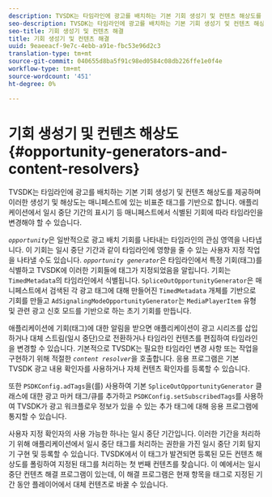 ```yaml
---
description: TVSDK는 타임라인에 광고를 배치하는 기본 기회 생성기 및 컨텐츠 해상도를 제공하며 이러한 생성기 및 해상도는 매니페스트에 있는 비표준 태그를 기반으로 합니다. 애플리케이션에서 일시 중단 기간의 표시기 등 매니페스트에서 식별된 기회에 따라 타임라인을 변경해야 할 수 있습니다.
seo-description: TVSDK는 타임라인에 광고를 배치하는 기본 기회 생성기 및 컨텐츠 해상도를 제공하며 이러한 생성기 및 해상도는 매니페스트에 있는 비표준 태그를 기반으로 합니다. 애플리케이션에서 일시 중단 기간의 표시기 등 매니페스트에서 식별된 기회에 따라 타임라인을 변경해야 할 수 있습니다.
seo-title: 기회 생성기 및 컨텐츠 해결
title: 기회 생성기 및 컨텐츠 해결
uuid: 9eaeeacf-9e7c-4ebb-a91e-fbc53e96d2c3
translation-type: tm+mt
source-git-commit: 040655d8ba5f91c98ed0584c08db226ffe1e0f4e
workflow-type: tm+mt
source-wordcount: '451'
ht-degree: 0%

---
```



# 기회 생성기 및 컨텐츠 해상도{#opportunity-generators-and-content-resolvers}

TVSDK는 타임라인에 광고를 배치하는 기본 기회 생성기 및 컨텐츠 해상도를 제공하며 이러한 생성기 및 해상도는 매니페스트에 있는 비표준 태그를 기반으로 합니다. 애플리케이션에서 일시 중단 기간의 표시기 등 매니페스트에서 식별된 기회에 따라 타임라인을 변경해야 할 수 있습니다.

*`opportunity`*&#x200B;은 일반적으로 광고 배치 기회를 나타내는 타임라인의 관심 영역을 나타냅니다. 이 기회는 일시 중단 기간과 같이 타임라인에 영향을 줄 수 있는 사용자 지정 작업을 나타낼 수도 있습니다. *`opportunity generator`*&#x200B;은 타임라인에서 특정 기회(태그)를 식별하고 TVSDK에 이러한 기회들에 태그가 지정되었음을 알립니다. 기회는 `TimedMetadata`의 타임라인에서 식별됩니다. `SpliceOutOpportunityGenerator`은 매니페스트에서 검색된 각 광고 태그에 대해 만들어진 `TimedMetadata` 개체를 기반으로 기회를 만들고 `AdSignalingModeOpportunityGenerator`는 `MediaPlayerItem` 유형 및 관련 광고 신호 모드를 기반으로 하는 초기 기회를 만듭니다.

애플리케이션에 기회(태그)에 대한 알림을 받으면 애플리케이션이 광고 시리즈를 삽입하거나 대체 스트림(일시 중단)으로 전환하거나 타임라인 컨텐츠를 편집하여 타임라인을 변경할 수 있습니다. 기본적으로 TVSDK는 필요한 타임라인 변경 사항 또는 작업을 구현하기 위해 적절한 *`content resolver`*&#x200B;을 호출합니다. 응용 프로그램은 기본 TVSDK 광고 내용 확인자를 사용하거나 자체 컨텐츠 확인자를 등록할 수 있습니다.

또한 `PSDKConfig.adTags`을(를) 사용하여 기본 `SpliceOutOpportunityGenerator` 클래스에 대한 광고 마커 태그/큐를 추가하고 `PSDKConfig.setSubscribedTags`를 사용하여 TVSDK가 광고 워크플로우 정보가 있을 수 있는 추가 태그에 대해 응용 프로그램에 통지할 수 있습니다.

사용자 지정 확인자의 사용 가능한 하나는 일시 중단 기간입니다. 이러한 기간을 처리하기 위해 애플리케이션에서 일시 중단 태그를 처리하는 권한을 가진 일시 중단 기회 탐지기 구현 및 등록할 수 있습니다. TVSDK에서 이 태그가 발견되면 등록된 모든 컨텐츠 해상도를 폴링하여 지정된 태그를 처리하는 첫 번째 컨텐츠를 찾습니다. 이 예에서는 일시 중단 컨텐츠 해결 프로그램이 있는데, 이 해결 프로그램은 현재 항목을 태그로 지정된 기간 동안 플레이어에서 대체 컨텐츠로 바꿀 수 있습니다.
